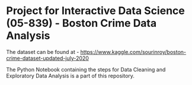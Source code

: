 # Project for Interactive Data Science (05-839) - Boston Crime Data Analysis

The dataset can be found at - https://www.kaggle.com/sourinroy/boston-crime-dataset-updated-july-2020

The Python Notebook containing the steps for Data Cleaning and Exploratory Data Analysis is a part of this repository. 
